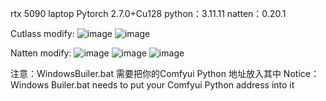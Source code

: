 rtx 5090 laptop 
Pytorch 2.7.0+Cu128
python：3.11.11
natten：0.20.1

Cutlass modify:
![image](https://github.com/user-attachments/assets/534f569e-09c5-417d-8173-a205e74f705d)
![image](https://github.com/user-attachments/assets/05b76639-0a1f-4a07-969d-1436af7ee459)

Natten modify:
![image](https://github.com/user-attachments/assets/aea12456-c0f8-4258-8551-4b93a7d04e2b)
![image](https://github.com/user-attachments/assets/9a033bd9-6aab-4062-9171-5788ebdb9095)
![image](https://github.com/user-attachments/assets/8594404d-a6a2-4bff-9b53-74e6abdc1346)

注意：WindowsBuiler.bat 需要把你的Comfyui Python 地址放入其中
Notice：Windows Builer.bat needs to put your Comfyui Python address into it

